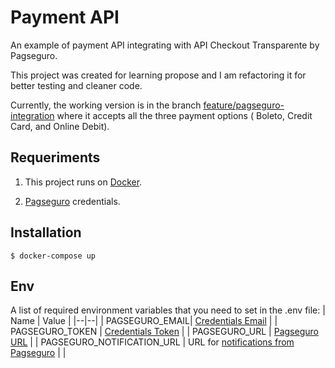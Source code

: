 # Payment API

An example of payment API integrating with API Checkout Transparente by Pagseguro. 

This project was created for learning propose and I am refactoring it for better testing and cleaner code.

Currently, the working version is in the branch [feature/pagseguro-integration](https://github.com/iammateus/payment-api/tree/feature/pagseguro-integration) where it accepts all the three payment options ( Boleto, Credit Card, and Online Debit).

## Requeriments

 1. This project runs on [Docker](https://docs.docker.com/).
   
 2. [Pagseguro](https://dev.pagseguro.uol.com.br/reference/checkout-transparente#autenticacao) credentials.
 
## Installation
    $ docker-compose up
    
## Env
A list of required environment variables that you need to set in the .env file:
| Name | Value |
|--|--|
| PAGSEGURO_EMAIL| [Credentials Email](https://dev.pagseguro.uol.com.br/reference/checkout-transparente#autenticacao) |
| PAGSEGURO_TOKEN | [Credentials Token](https://dev.pagseguro.uol.com.br/reference/checkout-transparente#autenticacao) | 
| PAGSEGURO_URL | [Pagseguro URL](https://dev.pagseguro.uol.com.br/reference/checkout-transparente#transparente-ambientes-disponiveis) | 
| PAGSEGURO_NOTIFICATION_URL | URL for [notifications from Pagseguro](https://m.pagseguro.uol.com.br/v2/guia-de-integracao/api-de-notificacoes.html?_rnt=dd#!rmcl) | 
| 
